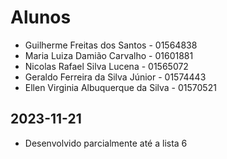 # Alunos

* Guilherme Freitas dos Santos - 01564838
* Maria Luiza Damião Carvalho - 01601881
* Nicolas Rafael Silva Lucena - 01565072
* Geraldo Ferreira da Silva Júnior - 01574443
* Ellen Virginia Albuquerque da Silva - 01570521

## 2023-11-21

* Desenvolvido parcialmente até a lista 6

